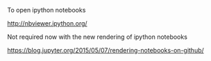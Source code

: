 To open ipython notebooks

http://nbviewer.ipython.org/

Not required now with the new rendering of ipython notebooks

https://blog.jupyter.org/2015/05/07/rendering-notebooks-on-github/

